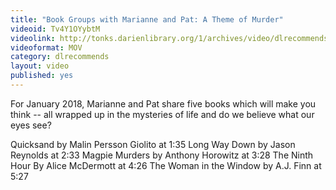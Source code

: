 ```yaml
---
title: "Book Groups with Marianne and Pat: A Theme of Murder"
videoid: Tv4Y1OYybtM
videolink: http://tonks.darienlibrary.org/1/archives/video/dlrecommends/20180109_book_groups_video.mov
videoformat: MOV
category: dlrecommends
layout: video
published: yes
---
```


For January 2018, Marianne and Pat share five books which will make you think -- all wrapped up in the mysteries of life and do we believe what our eyes see?

Quicksand by Malin Persson Giolito at 1:35
Long Way Down by Jason Reynolds at 2:33
Magpie Murders by Anthony Horowitz at 3:28
The Ninth Hour By Alice McDermott at 4:26
The Woman in the Window by A.J. Finn at 5:27